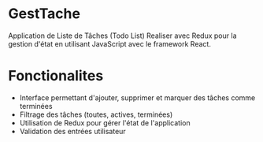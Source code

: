 # GestTache
Application de Liste de Tâches (Todo List)
Realiser avec Redux pour la gestion d'état en utilisant JavaScript avec le framework React. 
# Fonctionalites 
-  Interface permettant d'ajouter, supprimer et marquer des tâches comme terminées
-  Filtrage des tâches (toutes, actives, terminées)
-  Utilisation de Redux pour gérer l'état de l'application
-  Validation des entrées utilisateur
